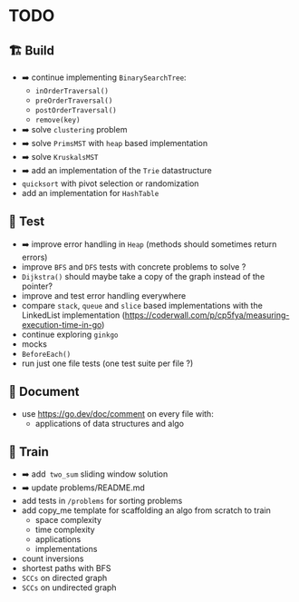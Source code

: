 # TODO

## 🏗️ Build
- ➡️ continue implementing `BinarySearchTree`:
  - `inOrderTraversal()`
  - `preOrderTraversal()`
  - `postOrderTraversal()`
  - `remove(key)`
- ➡️ solve `clustering` problem
- ➡️ solve `PrimsMST` with `heap` based implementation
- ➡️ solve `KruskalsMST`
- ➡️ add an implementation of the `Trie` datastructure
- `quicksort` with pivot selection or randomization
- add an implementation for `HashTable`

## 🧪 Test
- ➡️ improve error handling in `Heap` (methods should sometimes return errors)
- improve `BFS` and `DFS` tests with concrete problems to solve ?
- `Dijkstra()` should maybe take a copy of the graph instead of the pointer?
- improve and test error handling everywhere
- compare `stack`, `queue` and `slice` based implementations with the LinkedList implementation (https://coderwall.com/p/cp5fya/measuring-execution-time-in-go)
- continue exploring `ginkgo`
- mocks
- `BeforeEach()`
- run just one file tests (one test suite per file ?)

## 📔 Document
- use https://go.dev/doc/comment on every file with:
  - applications of data structures and algo

## 🧗 Train
- ➡️ add` two_sum` sliding window solution
- ➡️ update problems/README.md
- add tests in `/problems` for sorting problems
- add copy_me template for scaffolding an algo from scratch to train
    - space complexity
    - time complexity
    - applications
    - implementations
- count inversions
- shortest paths with BFS
- `SCCs` on directed graph
- `SCCs` on undirected graph